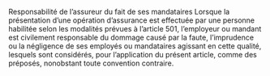 Responsabilité de l’assureur du fait de ses mandataires
Lorsque la présentation d’une opération d’assurance est effectuée par une personne habilitée selon les modalités prévues à l’article 501, l’employeur ou mandant est civilement responsable du dommage causé par la faute, l’imprudence ou la négligence de ses employés ou mandataires agissant en cette qualité, lesquels sont considérés, pour l’application du présent article, comme des préposés, nonobstant toute convention contraire.